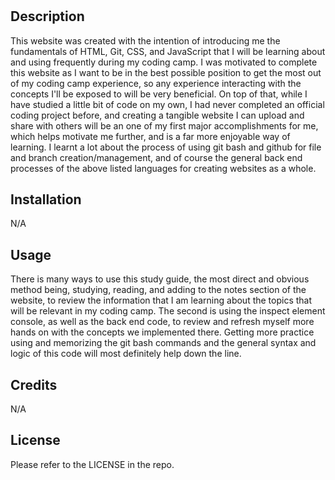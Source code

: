 # <Coding Camp Pre-work Study Guide>

## Description

This website was created with the intention of introducing me the fundamentals of HTML, Git, CSS, and JavaScript that I will be learning about and using frequently during my coding camp. I was motivated to complete this website as I want to be in the best possible position to get the most out of my coding camp experience, so any experience interacting with the concepts I'll be exposed to will be very beneficial. On top of that, while I have studied a little bit of code on my own, I had never completed an official coding project before, and creating a tangible website I can upload and share with others will be an one of my first major accomplishments for me, which helps motivate me further, and is a far more enjoyable way of learning. I learnt a lot about the process of using git bash and github for file and branch creation/management, and of course the general back end processes of the above listed languages for creating websites as a whole. 


## Installation

N/A

## Usage

There is many ways to use this study guide, the most direct and obvious method being, studying, reading, and adding to the notes section of the website, to review the information that I am learning about the topics that will be relevant in my coding camp. The second is using the inspect element console, as well as the back end code, to review and refresh myself more hands on with the concepts we implemented there. Getting more practice using and memorizing the git bash commands and the general syntax and logic of this code will most definitely help down the line. 

## Credits

N/A

## License

Please refer to the LICENSE in the repo.
